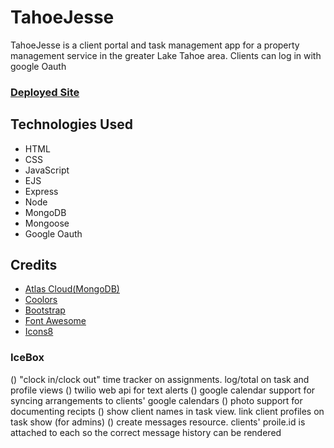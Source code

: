 # TahoeJesse
TahoeJesse is a client portal and task management app for a property management service in the greater Lake Tahoe area.
Clients can log in with google Oauth
### [Deployed Site](https://tahoe-jesse.fly.dev)

## Technologies Used
- HTML
- CSS
- JavaScript
- EJS
- Express
- Node
- MongoDB
- Mongoose
- Google Oauth

## Credits
- [Atlas Cloud(MongoDB)](https://www.mongodb.com/)
- [Coolors](https://coolors.co/)
- [Bootstrap](https://getbootstrap.com/)
- [Font Awesome](https://fontawesome.com/)
- [Icons8](https://icons8.com/)

### IceBox
() "clock in/clock out" time tracker on assignments. log/total on task and profile views
() twilio web api for text alerts
() google calendar support for syncing arrangements to clients' google calendars
() photo support for documenting recipts
() show client names in task view. link client profiles on task show (for admins)
() create messages resource. clients' proile.id is attached to each so the correct message history can be rendered 